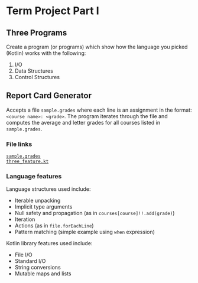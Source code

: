 # Term Project Part I

## Three Programs

Create a program (or programs) which show how the language you picked (Kotlin) works with the following:

1. I/O
1. Data Structures
1. Control Structures

## Report Card Generator

Accepts a file `sample.grades` where each line is an assignment in the format: `<course name>: <grade>`. The program iterates through the file and computes the average and letter grades for all courses listed in `sample.grades`.

### File links
[`sample.grades`](https://github.com/allemangD/pl-project/blob/master/res/sample.grades)  
[`three_feature.kt`](https://github.com/allemangD/pl-project/blob/master/src/three_feature.kt)

### Language features

Language structures used include:

* Iterable unpacking
* Implicit type arguments
* Null safety and propagation (as in `courses[course]!!.add(grade)`)
* Iteration
* Actions (as in `file.forEachLine`)
* Pattern matching (simple example using `when` expression)

Kotlin library features used include:

* File I/O
* Standard I/O
* String conversions
* Mutable maps and lists
